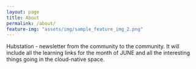 ```yaml
---
layout: page
title: About
permalink: /about/
feature-img: "assets/img/sample_feature_img_2.png"
---
```

Hubstation - newsletter from the community to the community. It will
include all the learning links for the month of JUNE and all the interesting
things going in the cloud-native space.

